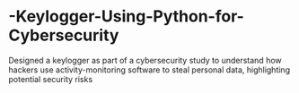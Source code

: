 # -Keylogger-Using-Python-for-Cybersecurity
Designed a keylogger as part of a cybersecurity study to understand how hackers use activity-monitoring software to steal personal data, highlighting potential security risks
